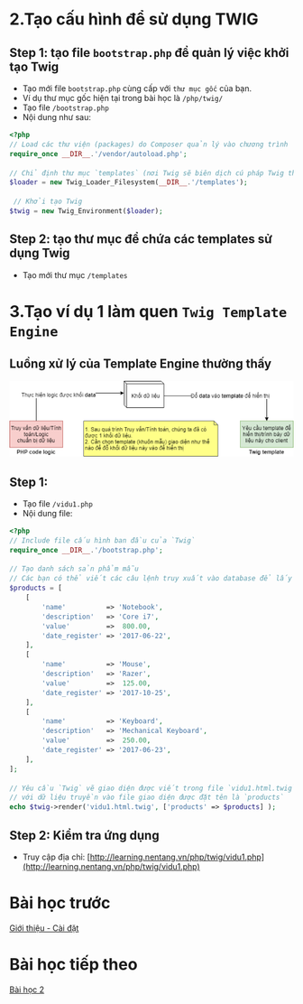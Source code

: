 # 2.Tạo cấu hình để sử dụng TWIG
## Step 1: tạo file `bootstrap.php` để quản lý việc khởi tạo Twig
- Tạo mới file `bootstrap.php` cùng cấp với `thư mục gốc` của bạn. 
- Ví dụ thư mục gốc hiện tại trong bài học là `/php/twig/`
- Tạo file `/bootstrap.php`
- Nội dung như sau:
```php
<?php
// Load các thư viện (packages) do Composer quản lý vào chương trình
require_once __DIR__.'/vendor/autoload.php';

// Chỉ định thư mục `templates` (nơi Twig sẽ biên dịch cú pháp Twig thành các đoạn code PHP)
$loader = new Twig_Loader_Filesystem(__DIR__.'/templates');

 // Khởi tạo Twig
$twig = new Twig_Environment($loader);
```

## Step 2: tạo thư mục để chứa các templates sử dụng Twig
- Tạo mới thư mục `/templates`

# 3.Tạo ví dụ 1 làm quen `Twig Template Engine`
## Luồng xử lý của Template Engine thường thấy
[![../../assets/php/twig/TwigTemplateDataFlow.png](../../assets/php/twig/TwigTemplateDataFlow.png)](../../assets/php/twig/TwigTemplateDataFlow.png)

## Step 1:
- Tạo file `/vidu1.php`
- Nội dung file:
```php
<?php
// Include file cấu hình ban đầu của `Twig`
require_once __DIR__.'/bootstrap.php';

// Tạo danh sách sản phẩm mẫu
// Các bạn có thể viết các câu lệnh truy xuất vào database để lấy dữ liệu, ...
$products = [
    [
        'name'          => 'Notebook',
        'description'   => 'Core i7',
        'value'         =>  800.00,
        'date_register' => '2017-06-22',
    ],
    [
        'name'          => 'Mouse',
        'description'   => 'Razer',
        'value'         =>  125.00,
        'date_register' => '2017-10-25',
    ],
    [
        'name'          => 'Keyboard',
        'description'   => 'Mechanical Keyboard',
        'value'         =>  250.00,
        'date_register' => '2017-06-23',
    ],
];

// Yêu cầu `Twig` vẽ giao diện được viết trong file `vidu1.html.twig`
// với dữ liệu truyền vào file giao diện được đặt tên là `products`
echo $twig->render('vidu1.html.twig', ['products' => $products] );
```

## Step 2: Kiểm tra ứng dụng
- Truy cập địa chỉ: [http://learning.nentang.vn/php/twig/vidu1.php](http://learning.nentang.vn/php/twig/vidu1.php)

# Bài học trước
[Giới thiệu - Cài đặt](./readme.md)

# Bài học tiếp theo
[Bài học 2](./readme-lession2.md)